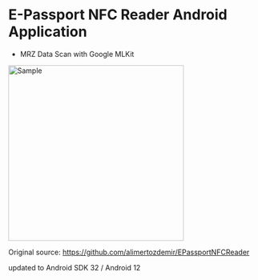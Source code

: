 # E-Passport NFC Reader Android Application

- MRZ Data Scan with Google MLKit

<img src="/sample/sample.gif" alt="Sample" width="350"/>

Original source: https://github.com/alimertozdemir/EPassportNFCReader

updated to Android SDK 32 / Android 12
